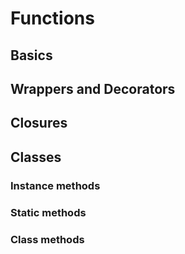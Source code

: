 # Functions

## Basics

## Wrappers and Decorators

## Closures

## Classes

### Instance methods

### Static methods

### Class methods
